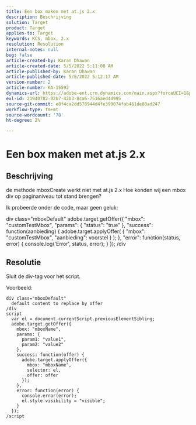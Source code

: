 ```yaml
---
title: Een box maken met at.js 2.x
description: Beschrijving
solution: Target
product: Target
applies-to: Target
keywords: KCS, mbox, 2.x
resolution: Resolution
internal-notes: null
bug: false
article-created-by: Karan Dhawan
article-created-date: 5/5/2022 5:11:08 AM
article-published-by: Karan Dhawan
article-published-date: 5/5/2022 5:12:17 AM
version-number: 2
article-number: KA-15592
dynamics-url: https://adobe-ent.crm.dynamics.com/main.aspx?forceUCI=1&pagetype=entityrecord&etn=knowledgearticle&id=040218c2-31cc-ec11-a7b5-6045bd00db25
exl-id: 21940782-02b7-42b3-8ca6-7516aed4d995
source-git-commit: e8f4ca2dd578944d4fe399074fab461de88ad247
workflow-type: tm+mt
source-wordcount: '78'
ht-degree: 2%

---
```


# Een box maken met at.js 2.x

## Beschrijving


de methode mboxCreate werkt niet met at.js 2.x Hoe konden wij een mbox div op paginaniveau tot stand brengen?

Ik probeerde onder de code, maar geen geluk:



div class=&quot;mboxDefault&quot; adobe.target.getOffer({ &quot;mbox&quot;: &quot;customTestMbox&quot;, &quot;params&quot;: { &quot;status&quot;: &quot;true&quot; }, &quot;success&quot;: function(aanbieding) { adobe.target.applyOffer( { &quot;mbox&quot;: &quot;customTestMbox&quot;, &quot;aanbieding&quot;: voorstel } ); }, &quot;error&quot;: function(status, error) { console.log(&#39;Error&#39;, status, error); } }); /div


## Resolutie


Sluit de div-tag voor het script.

Voorbeeld:


```
div class="mboxDefault" 
  default content to replace by offer 
/div 
script 
  var el = document.currentScript.previousElementSibling;
  adobe.target.getOffer({
    mbox: "mboxName",
    params: {
      param1: "value1",
      param2: "value2"
    },
    success: function(offer) {
      adobe.target.applyOffer({
        mbox: "mboxName",
        selector: el,
        offer: offer
      });
    },
    error: function(error) {
      console.error(error);
      el.style.visibility = "visible";
    }
  });
/script
```
